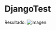# DjangoTest
Resultado: 
![imagen](https://user-images.githubusercontent.com/73541103/209380569-5a0a606d-f08d-46a4-bcb7-980d69ba6ab8.png)
